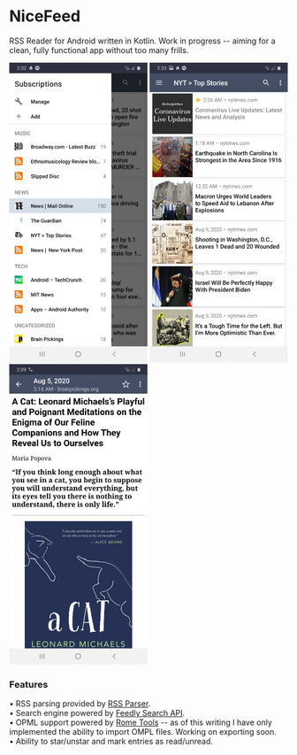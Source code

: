 # NiceFeed
RSS Reader for Android written in Kotlin. Work in progress -- aiming for a clean, fully functional app without too many frills.

<img width="250" src="Screenshot_20200810-023234_NiceFeed.jpg"> <img width="250" src="Screenshot_20200810-023326_NiceFeed.jpg"> <img width="250" src="Screenshot_20200810-023921_NiceFeed.jpg">

<h3>Features</h3>
• RSS parsing provided by <a href="https://github.com/joshuatopia/NiceFeed/blob/master/Screenshot_20200810-023921_NiceFeed.jpg">RSS Parser</a>.<br>
• Search engine powered by <a href="https://developer.feedly.com/v3/search/">Feedly Search API</a>.<br>
• OPML support powered by <a href="https://github.com/rometools/rome">Rome Tools</a> -- as of this writing I have only implemented the ability to import OMPL files. Working on exporting soon.<br>
• Ability to star/unstar and mark entries as read/unread.
